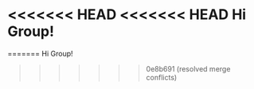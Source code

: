 <<<<<<< HEAD
<<<<<<< HEAD
Hi Group!
=======
=======
Hi Group!
>>>>>>> 0e8b691 (resolved merge conflicts)
